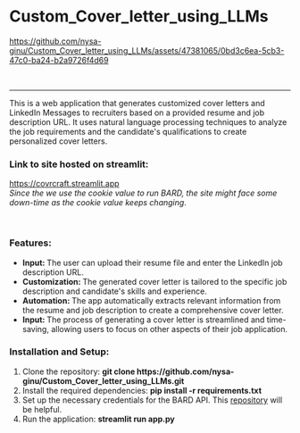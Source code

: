 # Custom_Cover_letter_using_LLMs




https://github.com/nysa-ginu/Custom_Cover_letter_using_LLMs/assets/47381065/0bd3c6ea-5cb3-47c0-ba24-b2a9726f4d69




<br>

<hr>

<p>This is a web application that generates customized cover letters and LinkedIn Messages to recruiters based on a provided resume and job description URL. It uses natural language processing techniques to analyze the job requirements and the candidate's qualifications to create personalized cover letters.</p>

<h3>Link to site hosted on streamlit: </h3>
<p><a href = "https://covrcraft.streamlit.app">https://covrcraft.streamlit.app</a><br>
<i>Since the we use the cookie value to run BARD, the site might face some down-time as the cookie value keeps changing</i>.
</p>

<br>
<h3>Features: </h3>
<ul>
    <li><b>Input: </b>The user can upload their resume file and enter the LinkedIn job description URL.</li>
    <li><b>Customization: </b>The generated cover letter is tailored to the specific job description and candidate's skills and experience.</li>
    <li><b>Automation: </b>The app automatically extracts relevant information from the resume and job description to create a comprehensive cover letter.</li>
    <li><b>Input: </b>The process of generating a cover letter is streamlined and time-saving, allowing users to focus on other aspects of their job application.</li>
</ul>

<h3>Installation and Setup: </h3>
<ol>
    <li>Clone the repository: <b>git clone https://github.com/nysa-ginu/Custom_Cover_letter_using_LLMs.git</b></li>
    <li>Install the required dependencies: <b>pip install -r requirements.txt</b></li>
    <li>Set up the necessary credentials for the BARD API. This <a href="https://github.com/dsdanielpark/Bard-API/tree/main#text-to-speechtts-from-bard">repository</a> will be helpful.</li>
    <li>Run the application: <b>streamlit run app.py</b></li>
</ol>
